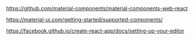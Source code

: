 https://github.com/material-components/material-components-web-react

https://material-ui.com/getting-started/supported-components/

https://facebook.github.io/create-react-app/docs/setting-up-your-editor